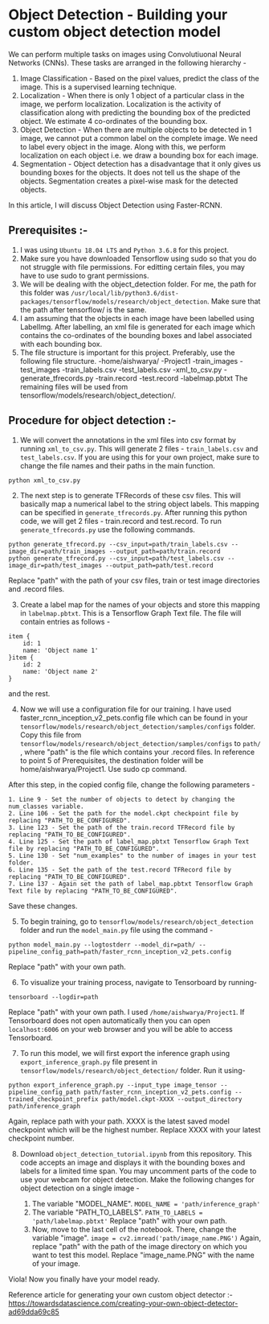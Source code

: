 # Object Detection - Building your custom object detection model

We can perform multiple tasks on images using Convolutiuonal Neural Networks (CNNs). These tasks are arranged in the following hierarchy - 
1. Image Classification - Based on the pixel values, predict the class of the image. This is a supervised learning technique.
2. Localization - When there is only 1 object of a particular class in the image, we perform localization. Localization is the activity of classification along with predicting the bounding box of the predicted object. We estimate 4 co-ordinates of the bounding box.
3. Object Detection - When there are multiple objects to be detected in 1 image, we cannot put a common label on the complete image. We need to label every object in the image. Along with this, we perform localization on each object i.e. we draw a bounding box for each image.
4. Segmentation - Object detection has a disadvantage that it only gives us bounding boxes for the objects. It does not tell us the shape of the objects. Segmentation creates a pixel-wise mask for the detected objects.

In this article, I will discuss Object Detection using Faster-RCNN. 

## Prerequisites :-
1. I was using `Ubuntu 18.04 LTS` and `Python 3.6.8` for this project.
2. Make sure you have downloaded Tensorflow using sudo so that you do not struggle with file permissions. For editting certain files, you may have to use sudo to grant permissions.
3. We will be dealing with the object_detection folder. For me, the path for this folder was `/usr/local/lib/python3.6/dist-packages/tensorflow/models/research/object_detection`. Make sure that the path after tensorflow/ is the same.
4. I am assuming that the objects in each image have been labelled using LabelImg. After labelling, an xml file is generated for each image which contains the co-ordinates of the bounding boxes and label associated with each bounding box. 
5. The file structure is important for this project. Preferably, use the following file structure.
-home/aishwarya/
   -Project1
       -train_images
       -test_images
       -train_labels.csv
       -test_labels.csv
       -xml_to_csv.py
       -generate_tfrecords.py
       -train.record
       -test.record
       -labelmap.pbtxt
The remaining files will be used from tensorflow/models/research/object_detection/.

## Procedure for object detection :-

1. We will convert the annotations in the xml files into csv format by running `xml_to_csv.py`. This will generate 2 files - `train_labels.csv` and `test_labels.csv`.
If you are using this for your own project, make sure to change the file names and their paths in the main function.
```
python xml_to_csv.py
```

2. The next step is to generate TFRecords of these csv files. This will basically map a numerical label to the string object labels. This mapping can be specified in `generate_tfrecords.py`. After running this python code, we will get 2 files - train.record and test.record. To run `generate_tfrecords.py` use the following commands.
```
python generate_tfrecord.py --csv_input=path/train_labels.csv --image_dir=path/train_images --output_path=path/train.record
python generate_tfrecord.py --csv_input=path/test_labels.csv --image_dir=path/test_images --output_path=path/test.record
```
Replace "path" with the path of your csv files, train or test image directories and .record files. 

3. Create a label map for the names of your objects and store this mapping in `labelmap.pbtxt`. This is a  Tensorflow Graph Text file. The file will contain entries as follows -
```
item {
    id: 1
    name: 'Object name 1'
}item {
    id: 2
    name: 'Object name 2'
}
```
and the rest.

4. Now we will use a configuration file for our training. I have used faster_rcnn_inception_v2_pets.config file which can be found in your `tensorflow/models/research/object_detection/samples/configs` folder. Copy this file from `tensorflow/models/research/object_detection/samples/configs` to `path/` , where "path" is the file which contains your .record files. In reference to point 5 of Prerequisites, the destination folder will be home/aishwarya/Project1. Use sudo cp command.

After this step, in the copied config file, change the following parameters -

	1. Line 9 - Set the number of objects to detect by changing the num_classes variable.
	2. Line 106 - Set the path for the model.ckpt checkpoint file by replacing "PATH_TO_BE_CONFIGURED".
	3. Line 123 - Set the path of the train.record TFRecord file by replacing "PATH_TO_BE_CONFIGURED".
	4. Line 125 - Set the path of label_map.pbtxt Tensorflow Graph Text file by replacing "PATH_TO_BE_CONFIGURED".
	5. Line 130 - Set "num_examples" to the number of images in your test folder.
	6. Line 135 - Set the path of the test.record TFRecord file by replacing "PATH_TO_BE_CONFIGURED".
	7. Line 137 - Again set the path of label_map.pbtxt Tensorflow Graph Text file by replacing "PATH_TO_BE_CONFIGURED".
	
Save these changes.

5. To begin training, go to `tensorflow/models/research/object_detection` folder and run the `model_main.py` file using the command -
```
python model_main.py --logtostderr --model_dir=path/ --pipeline_config_path=path/faster_rcnn_inception_v2_pets.config
```
Replace "path" with your own path.

6. To visualize your training process, navigate to Tensorboard by running-
```
tensorboard --logdir=path
```
Replace "path" with your own path. I used `/home/aishwarya/Project1`. If Tensorboard does not open automatically then you can open `localhost:6006` on your web browser and you will be able to access Tensorboard.

7. To run this model, we will first export the inference graph using `export_inference_graph.py` file present in `tensorflow/models/research/object_detection/` folder. Run it using-
```
python export_inference_graph.py --input_type image_tensor --pipeline_config_path path/faster_rcnn_inception_v2_pets.config --trained_checkpoint_prefix path/model.ckpt-XXXX --output_directory path/inference_graph
```
Again, replace path with your path. XXXX is the latest saved model checkpoint which will be the highest number. Replace XXXX with your latest checkpoint number.  

8. Download `object_detection_tutorial.ipynb` from this repository. This code accepts an image and displays it with the bounding boxes and labels for a limited time span. You may uncomment parts of the code to use your webcam for object detection. Make the following changes for object detection on a single image -

	1. The variable "MODEL_NAME".
	`MODEL_NAME = 'path/inference_graph'`	
	2. The variable "PATH_TO_LABELS".
	`PATH_TO_LABELS = 'path/labelmap.pbtxt'`
	Replace "path" with your own path.
	3. Now, move to the last cell of the notebook. There, change the variable "image".
	`image = cv2.imread('path/image_name.PNG')`
	Again, replace "path" with the path of the image directory on which you want to test this model. Replace "image_name.PNG" with the name of your image.
	
Viola! Now you finally have your model ready.


Reference article for generating your own custom object detector :- https://towardsdatascience.com/creating-your-own-object-detector-ad69dda69c85
